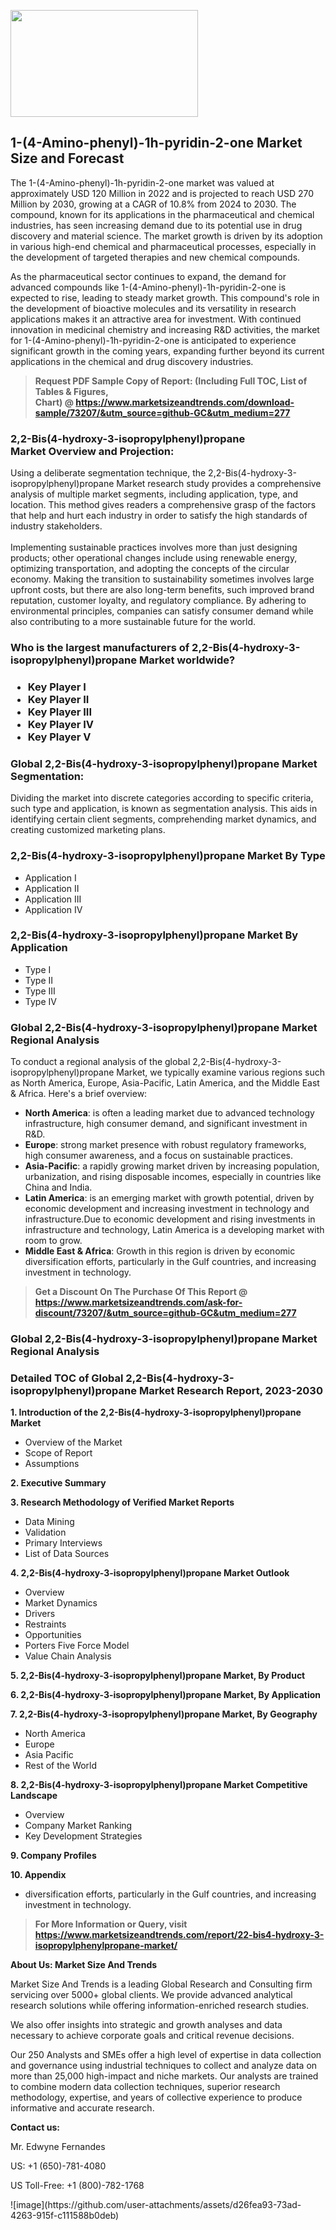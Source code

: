 <p><img class="alignnone size-medium wp-image-20088" src="https://ffe5etoiles.com/wp-content/uploads/2024/12/MST1-300x171.png" alt="" width="300" height="171" /></p><h2>1-(4-Amino-phenyl)-1h-pyridin-2-one Market Size and Forecast</h2><p>The 1-(4-Amino-phenyl)-1h-pyridin-2-one market was valued at approximately USD 120 Million in 2022 and is projected to reach USD 270 Million by 2030, growing at a CAGR of 10.8% from 2024 to 2030. The compound, known for its applications in the pharmaceutical and chemical industries, has seen increasing demand due to its potential use in drug discovery and material science. The market growth is driven by its adoption in various high-end chemical and pharmaceutical processes, especially in the development of targeted therapies and new chemical compounds.</p><p>As the pharmaceutical sector continues to expand, the demand for advanced compounds like 1-(4-Amino-phenyl)-1h-pyridin-2-one is expected to rise, leading to steady market growth. This compound's role in the development of bioactive molecules and its versatility in research applications makes it an attractive area for investment. With continued innovation in medicinal chemistry and increasing R&D activities, the market for 1-(4-Amino-phenyl)-1h-pyridin-2-one is anticipated to experience significant growth in the coming years, expanding further beyond its current applications in the chemical and drug discovery industries.</p></p><blockquote id="" class=""><strong>Request PDF Sample Copy of Report: (Including Full TOC, List of Tables &amp; Figures, Chart)&nbsp;@&nbsp;<strong><a href="https://www.marketsizeandtrends.com/download-sample/73207/&utm_source=github-GC&utm_medium=277" target="_blank">https://www.marketsizeandtrends.com/download-sample/73207/&utm_source=github-GC&utm_medium=277</a></strong></strong></blockquote><h3 id="" class="">2,2-Bis(4-hydroxy-3-isopropylphenyl)propane Market&nbsp;Overview and Projection:</h3><p id="" class="">Using a deliberate segmentation technique, the 2,2-Bis(4-hydroxy-3-isopropylphenyl)propane Market research study provides a comprehensive analysis of multiple market segments, including application, type, and location. This method gives readers a comprehensive grasp of the factors that help and hurt each industry in order to satisfy the high standards of industry stakeholders. <br /> <br />Implementing sustainable practices involves more than just designing products; other operational changes include using renewable energy, optimizing transportation, and adopting the concepts of the circular economy. Making the transition to sustainability sometimes involves large upfront costs, but there are also long-term benefits, such improved brand reputation, customer loyalty, and regulatory compliance. By adhering to environmental principles, companies can satisfy consumer demand while also contributing to a more sustainable future for the world.</p><h3 id="" class="">Who is the largest manufacturers of&nbsp;2,2-Bis(4-hydroxy-3-isopropylphenyl)propane Market worldwide?</h3><h3 class=""><p><ul><li>Key Player I </li><li> Key Player II </li><li> Key Player III </li><li> Key Player IV </li><li> Key Player V</li></ul></p></h3><h3 id="" class="">Global&nbsp;2,2-Bis(4-hydroxy-3-isopropylphenyl)propane Market Segmentation:</h3><p id="" class="">Dividing the market into discrete categories according to specific criteria, such type and application, is known as segmentation analysis. This aids in identifying certain client segments, comprehending market dynamics, and creating customized marketing plans.</p><h3 id="" class="">2,2-Bis(4-hydroxy-3-isopropylphenyl)propane Market&nbsp;By Type</h3><p><p><ul><li>Application I</li><li> Application II</li><li> Application III</li><li> Application IV</p></li></ul></p></p><h3 id="" class="">2,2-Bis(4-hydroxy-3-isopropylphenyl)propane Market&nbsp;By Application</h3><p class=""><p><ul><li>Type I</li><li> Type II</li><li> Type III</li><li> Type IV</li></ul></p></p><h3 id="" class="">Global 2,2-Bis(4-hydroxy-3-isopropylphenyl)propane Market Regional Analysis</h3><p id="" class="">To conduct a regional analysis of the global 2,2-Bis(4-hydroxy-3-isopropylphenyl)propane Market, we typically examine various regions such as North America, Europe, Asia-Pacific, Latin America, and the Middle East &amp; Africa. Here's a brief overview:</p><ul><li><strong>North America</strong>: is often a leading market due to advanced technology infrastructure, high consumer demand, and significant investment in R&amp;D.</li><li><strong>Europe</strong>: strong market presence with robust regulatory frameworks, high consumer awareness, and a focus on sustainable practices.</li><li><strong>Asia-Pacific</strong>: a rapidly growing market driven by increasing population, urbanization, and rising disposable incomes, especially in countries like China and India.</li><li><strong>Latin America</strong>: is an emerging market with growth potential, driven by economic development and increasing investment in technology and infrastructure.Due to economic development and rising investments in infrastructure and technology, Latin America is a developing market with room to grow.</li><li><strong>Middle East &amp; Africa</strong>: Growth in this region is driven by economic diversification efforts, particularly in the Gulf countries, and increasing investment in technology.</li></ul><blockquote id="" class=""><strong>Get a Discount On The Purchase Of This Report @ <strong><a href="https://www.marketsizeandtrends.com/ask-for-discount/73207/&utm_source=github-GC&utm_medium=277" target="_blank">https://www.marketsizeandtrends.com/ask-for-discount/73207/&utm_source=github-GC&utm_medium=277</a></strong></strong></blockquote><h3 id="" class="">Global 2,2-Bis(4-hydroxy-3-isopropylphenyl)propane Market Regional Analysis</h3><h3 id="" class="">Detailed TOC of Global 2,2-Bis(4-hydroxy-3-isopropylphenyl)propane Market Research Report, 2023-2030</h3><p id="" class=""><strong>1. Introduction of the 2,2-Bis(4-hydroxy-3-isopropylphenyl)propane Market</strong></p><ul><li>Overview of the Market</li><li>Scope of Report</li><li>Assumptions</li></ul><p id="" class=""><strong>2. Executive Summary</strong></p><p id="" class=""><strong>3. Research Methodology of Verified Market Reports</strong></p><ul><li>Data Mining</li><li>Validation</li><li>Primary Interviews</li><li>List of Data Sources</li></ul><p id="" class=""><strong>4. 2,2-Bis(4-hydroxy-3-isopropylphenyl)propane Market Outlook</strong></p><ul><li>Overview</li><li>Market Dynamics</li><li>Drivers</li><li>Restraints</li><li>Opportunities</li><li>Porters Five Force Model</li><li>Value Chain Analysis</li></ul><p id="" class=""><strong>5. 2,2-Bis(4-hydroxy-3-isopropylphenyl)propane Market, By Product</strong></p><p id="" class=""><strong>6. 2,2-Bis(4-hydroxy-3-isopropylphenyl)propane Market, By Application</strong></p><p id="" class=""><strong>7. 2,2-Bis(4-hydroxy-3-isopropylphenyl)propane Market, By Geography</strong></p><ul><li>North America</li><li>Europe</li><li>Asia Pacific</li><li>Rest of the World</li></ul><p id="" class=""><strong>8. 2,2-Bis(4-hydroxy-3-isopropylphenyl)propane Market Competitive Landscape</strong></p><ul><li>Overview</li><li>Company Market Ranking</li><li>Key Development Strategies</li></ul><p id="" class=""><strong>9. Company Profiles</strong></p><p id="" class=""><strong>10. Appendix</strong></p><ul><li>diversification efforts, particularly in the Gulf countries, and increasing investment in technology.</li></ul><blockquote id="" class=""><strong>For More Information or Query, visit <strong><strong><a href="https://www.marketsizeandtrends.com/report/22-bis4-hydroxy-3-isopropylphenylpropane-market/" target="_blank">https://www.marketsizeandtrends.com/report/22-bis4-hydroxy-3-isopropylphenylpropane-market/</a></strong></strong></strong></blockquote><p id="" class=""><strong>About Us: Market Size And Trends</strong></p><p id="" class="">Market Size And Trends is a leading Global Research and Consulting firm servicing over 5000+ global clients. We provide advanced analytical research solutions while offering information-enriched research studies.</p><p id="" class="">We also offer insights into strategic and growth analyses and data necessary to achieve corporate goals and critical revenue decisions.</p><p id="" class="">Our 250 Analysts and SMEs offer a high level of expertise in data collection and governance using industrial techniques to collect and analyze data on more than 25,000 high-impact and niche markets. Our analysts are trained to combine modern data collection techniques, superior research methodology, expertise, and years of collective experience to produce informative and accurate research.</p><p id="" class=""><strong>Contact us:</strong></p><p id="" class="">Mr. Edwyne Fernandes</p><p id="" class="">US: +1 (650)-781-4080</p><p id="" class="">US Toll-Free: +1 (800)-782-1768</p>
![image](https://github.com/user-attachments/assets/d26fea93-73ad-4263-915f-c111588b0deb)
